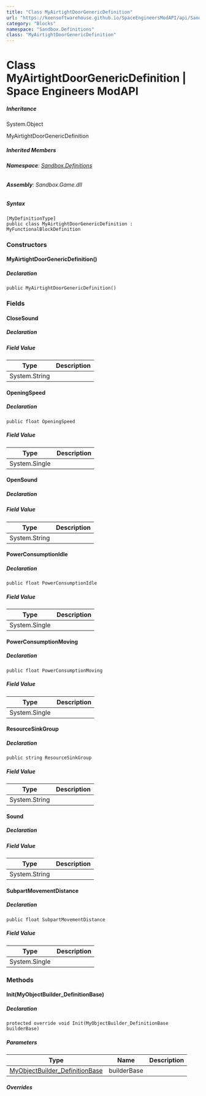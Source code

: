 ```yaml
---
title: "Class MyAirtightDoorGenericDefinition"
url: "https://keensoftwarehouse.github.io/SpaceEngineersModAPI/api/Sandbox.Definitions.MyAirtightDoorGenericDefinition.html"
category: "Blocks"
namespace: "Sandbox.Definitions"
class: "MyAirtightDoorGenericDefinition"
---
```


# Class MyAirtightDoorGenericDefinition | Space Engineers ModAPI

##### Inheritance

System.Object

MyAirtightDoorGenericDefinition

##### Inherited Members

###### **Namespace**: [Sandbox.Definitions](https://keensoftwarehouse.github.io/SpaceEngineersModAPI/api/Sandbox.Definitions.html)

###### **Assembly**: Sandbox.Game.dll

##### Syntax

```
[MyDefinitionType]
public class MyAirtightDoorGenericDefinition : MyFunctionalBlockDefinition
```

### Constructors

#### MyAirtightDoorGenericDefinition()

##### Declaration

```
public MyAirtightDoorGenericDefinition()
```

### Fields

#### CloseSound

##### Declaration

##### Field Value

| Type | Description |
| --- | --- |
| System.String |     |

#### OpeningSpeed

##### Declaration

```
public float OpeningSpeed
```

##### Field Value

| Type | Description |
| --- | --- |
| System.Single |     |

#### OpenSound

##### Declaration

##### Field Value

| Type | Description |
| --- | --- |
| System.String |     |

#### PowerConsumptionIdle

##### Declaration

```
public float PowerConsumptionIdle
```

##### Field Value

| Type | Description |
| --- | --- |
| System.Single |     |

#### PowerConsumptionMoving

##### Declaration

```
public float PowerConsumptionMoving
```

##### Field Value

| Type | Description |
| --- | --- |
| System.Single |     |

#### ResourceSinkGroup

##### Declaration

```
public string ResourceSinkGroup
```

##### Field Value

| Type | Description |
| --- | --- |
| System.String |     |

#### Sound

##### Declaration

##### Field Value

| Type | Description |
| --- | --- |
| System.String |     |

#### SubpartMovementDistance

##### Declaration

```
public float SubpartMovementDistance
```

##### Field Value

| Type | Description |
| --- | --- |
| System.Single |     |

### Methods

#### Init(MyObjectBuilder\_DefinitionBase)

##### Declaration

```
protected override void Init(MyObjectBuilder_DefinitionBase builderBase)
```

##### Parameters

| Type | Name | Description |
| --- | --- | --- |
| [MyObjectBuilder\_DefinitionBase](https://keensoftwarehouse.github.io/SpaceEngineersModAPI/api/VRage.Game.MyObjectBuilder_DefinitionBase.html) | builderBase |     |

##### Overrides